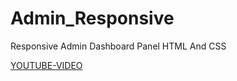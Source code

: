 # Admin_Responsive
Responsive Admin Dashboard Panel HTML And CSS

[YOUTUBE-VIDEO](https://www.youtube.com/watch?v=4WvT2cmuZ5M&list=PLL9jEdn7PvoT309qO1E_-fLnfhuw2T9kJ)
